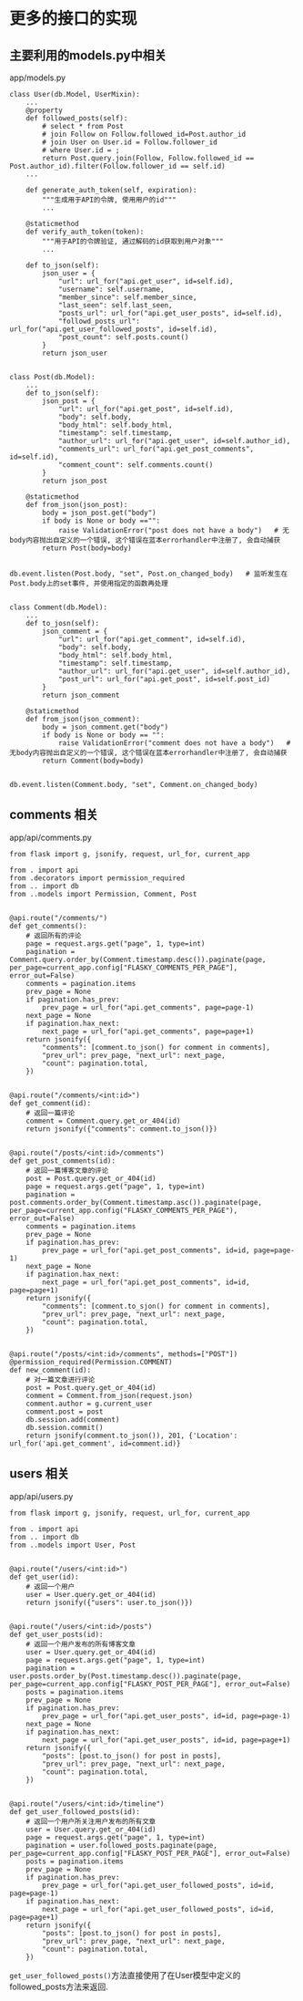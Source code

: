 # 更多的接口的实现

## 主要利用的models.py中相关

app/models.py

    class User(db.Model, UserMixin):
        ...
        @property
        def followed_posts(self):
            # select * from Post 
            # join Follow on Follow.followed_id=Post.author_id 
            # join User on User.id = Follow.follower_id
            # where User.id = ;
            return Post.query.join(Follow, Follow.followed_id == Post.author_id).filter(Follow.follower_id == self.id)
        ...

        def generate_auth_token(self, expiration):
            """生成用于API的令牌, 使用用户的id"""
            ...

        @staticmethod
        def verify_auth_token(token):
            """用于API的令牌验证, 通过解码的id获取到用户对象"""
            ...

        def to_json(self):
            json_user = {
                "url": url_for("api.get_user", id=self.id),
                "username": self.username,
                "member_since": self.member_since,
                "last_seen": self.last_seen,
                "posts_url": url_for("api.get_user_posts", id=self.id),
                "followd_posts_url": url_for("api.get_user_followed_posts", id=self.id),
                "post_count": self.posts.count()
            }
            return json_user


    class Post(db.Model):
        ...
        def to_json(self):
            json_post = {
                "url": url_for("api.get_post", id=self.id),
                "body": self.body,
                "body_html": self.body_html,
                "timestamp": self.timestamp,
                "author_url": url_for("api.get_user", id=self.author_id),
                "comments_url": url_for("api.get_post_comments", id=self.id),
                "comment_count": self.comments.count()
            }
            return json_post

        @staticmethod
        def from_json(json_post):
            body = json_post.get("body")
            if body is None or body =="":
                raise ValidationError("post does not have a body")   # 无body内容抛出自定义的一个错误, 这个错误在蓝本errorhandler中注册了, 会自动捕获
            return Post(body=body)


    db.event.listen(Post.body, "set", Post.on_changed_body)   # 监听发生在Post.body上的set事件, 并使用指定的函数再处理


    class Comment(db.Model):
        ...
        def to_josn(self):
            json_comment = {
                "url": url_for("api.get_comment", id=self.id),
                "body": self.body,
                "body_html": self.body_html,
                "timestamp": self.timestamp,
                "author_url": url_for("api.get_user", id=self.author_id),
                "post_url": url_for("api.get_post", id=self.post_id)
            }
            return json_comment

        @staticmethod
        def from_json(json_comment):
            body = json_comment.get("body")
            if body is None or body == "":
                raise ValidationError("comment does not have a body")   # 无body内容抛出自定义的一个错误, 这个错误在蓝本errorhandler中注册了, 会自动捕获
            return Comment(body=body)


    db.event.listen(Comment.body, "set", Comment.on_changed_body)

## comments 相关

app/api/comments.py

    from flask import g, jsonify, request, url_for, current_app

    from . import api
    from .decorators import permission_required
    from .. import db
    from ..models import Permission, Comment, Post


    @api.route("/comments/")
    def get_comments():
        # 返回所有的评论
        page = request.args.get("page", 1, type=int)
        pagination = Comment.query.order_by(Comment.timestamp.desc()).paginate(page, per_page=current_app.config["FLASKY_COMMENTS_PER_PAGE"], error_out=False)
        comments = pagination.items
        prev_page = None
        if pagination.has_prev:
            prev_page = url_for("api.get_comments", page=page-1)
        next_page = None
        if pagination.hax_next:
            next_page = url_for("api.get_comments", page=page+1)
        return jsonify({
            "comments": [comment.to_json() for comment in comments],
            "prev_url": prev_page, "next_url": next_page,
            "count": pagination.total,
        })


    @api.route("/comments/<int:id>")
    def get_comment(id):
        # 返回一篇评论
        comment = Comment.query.get_or_404(id)
        return jsonify({"comments": comment.to_json()})


    @api.route("/posts/<int:id>/comments")
    def get_post_comments(id):
        # 返回一篇博客文章的评论
        post = Post.query.get_or_404(id)
        page = request.args.get("page", 1, type=int)
        pagination = post.comments.order_by(Comment.timestamp.asc()).paginate(page, per_page=current_app.config("FLASKY_COMMENTS_PER_PAGE"), error_out=False)
        comments = pagination.items
        prev_page = None
        if pagination.has_prev:
            prev_page = url_for("api.get_post_comments", id=id, page=page-1)
        next_page = None
        if pagination.hax_next:
            next_page = url_for("api.get_post_comments", id=id, page=page+1)
        return jsonify({
            "comments": [comment.to_sjon() for comment in comments],
            "prev_url": prev_page, "next_url": next_page,
            "count": pagination.total,
        })


    @api.route("/posts/<int:id>/comments", methods=["POST"])
    @permission_required(Permission.COMMENT)
    def new_comment(id):
        # 对一篇文章进行评论
        post = Post.query.get_or_404(id)
        comment = Comment.from_json(request.json)
        comment.author = g.current_user
        comment.post = post
        db.session.add(comment)
        db.session.commit()
        return jsonify(comment.to_json()), 201, {'Location': url_for('api.get_comment', id=comment.id)}

## users 相关

app/api/users.py

    from flask import g, jsonify, request, url_for, current_app

    from . import api
    from .. import db
    from ..models import User, Post


    @api.route("/users/<int:id>")
    def get_user(id):
        # 返回一个用户
        user = User.query.get_or_404(id)
        return jsonify({"users": user.to_json()})


    @api.route("/users/<int:id>/posts")
    def get_user_posts(id):
        # 返回一个用户发布的所有博客文章
        user = User.query.get_or_404(id)
        page = request.args.get("page", 1, type=int)
        pagination = user.posts.order_by(Post.timestamp.desc()).paginate(page, per_page=current_app.config["FLASKY_POST_PER_PAGE"], error_out=False)
        posts = pagination.items
        prev_page = None
        if pagination.has_prev:
            prev_page = url_for("api.get_user_posts", id=id, page=page-1)
        next_page = None
        if pagination.has_next:
            next_page = url_for("api.get_user_posts", id=id, page=page+1)
        return jsonify({
            "posts": [post.to_json() for post in posts],
            "prev_url": prev_page, "next_url": next_page,
            "count": pagination.total,
        })


    @api.route("/users/<int:id>/timeline")
    def get_user_followed_posts(id):
        # 返回一个用户所关注用户发布的所有文章
        user = User.query.get_or_404(id)
        page = request.args.get("page", 1, type=int)
        pagination = user.followed_posts.paginate(page, per_page=current_app.config["FLASKY_POST_PER_PAGE"], error_out=False)
        posts = pagination.items
        prev_page = None
        if pagination.has_prev:
            prev_page = url_for("api.get_user_followed_posts", id=id, page=page-1)
        if pagination.has_next:
            next_page = url_for("api.get_user_followed_posts", id=id, page=page+1)
        return jsonify({
            "posts": [post.to_json() for post in posts],
            "prev_url": prev_page, "next_url": next_page,
            "count": pagination.total,
        })

`get_user_followed_posts()`方法直接使用了在User模型中定义的followed_posts方法来返回.
